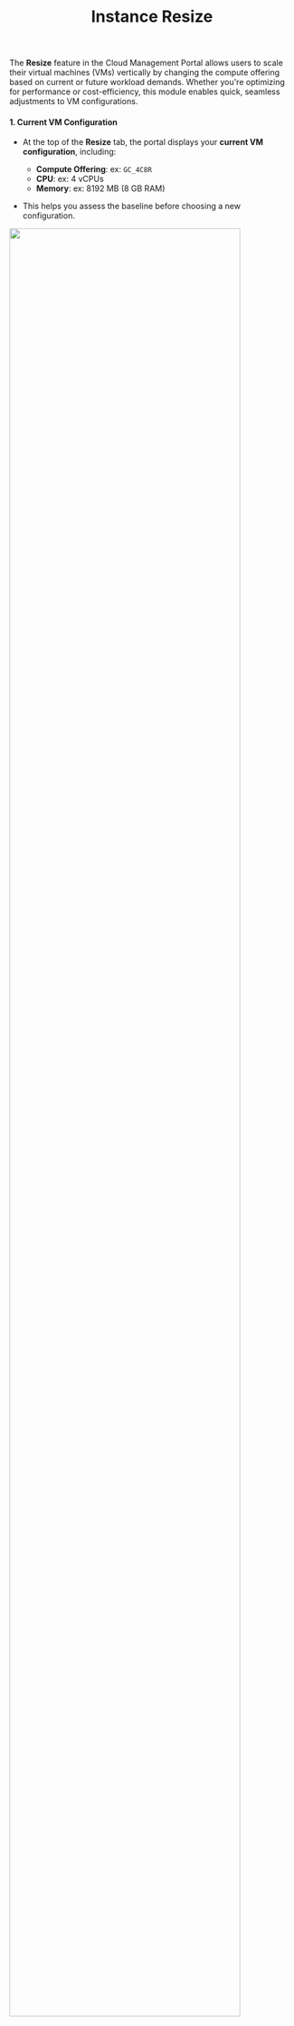 ﻿---
title: Instance Resize
sidebar_label: Instance Resize
sidebar_position: 2
---

The **Resize** feature in the Cloud Management Portal allows users to scale their virtual machines (VMs) vertically by changing the compute offering based on current or future workload demands. Whether you're optimizing for performance or cost-efficiency, this module enables quick, seamless adjustments to VM configurations.

#### 1. Current VM Configuration

- At the top of the **Resize** tab, the portal displays your **current VM configuration**, including:

   - **Compute Offering**: ex: `GC_4C8R`
   - **CPU**: ex: 4 vCPUs
   - **Memory**: ex: 8192 MB (8 GB RAM)

- This helps you assess the baseline before choosing a new configuration.

<img src="/user-guide/instance/vm-options/resize/Image-01.JPG" width="90%" />

#### 2. Resize Options

The portal offers three major **Compute Categories** to tailor your resources:

-  **General Compute**
    
-  **Compute Intensive**
    
-  **Memory Intensive**

Use the **category tabs** to filter plans based on your specific needs or keep it on “All” to see the full range.

Each plan displays:

-   **Monthly and Hourly Cost**
    
-   **Memory Allocation (GB)**
    
-   **CPU Allocation (vCPU)**


Example Configurations :

| Offering | Memory | vCPU | Price (Monthly / Hourly)
|---|---|---|---
|M1_1C8R|8 GB|1|₹ 1,596.672 / ₹ 2.218
|M1_2C16R|16 GB|2|₹ 6,374.592 / ₹ 8.854
|M1_4C16R|16 GB|4|₹ 8,793.792 / ₹ 12.214



- Use the **Quick Search** to filter plans based on keywords or specifications quickly.

<img src="/user-guide/instance/vm-options/resize/Image-02.JPG" width="90%" />

- Once you’ve selected the desired offering, click the **Resize** button to apply changes. If needed, select **Cancel** to exit without making updates.

---

### Purchase Savings Plans

The **Savings Plans** section offers users a cost-effective solution for long-term resource usage by enabling flexible pricing based on usage commitments. Rather than paying standard on-demand prices, users can lock in **discounted rates** by committing to a consistent usage pattern (measured hourly) over a defined period.

This section helps users:

-   **Monitor cost savings**
    
-   **Track usage efficiency**
    
-   **Manage plan commitments**

#### 1. Saving plan overview :

- A **Savings Plan** is a flexible billing model that provides **lower hourly rates** compared to on-demand pricing.

- In exchange, the user commits to using a specific instance for a certain duration.

- This is ideal for workloads with predictable and continuous usage patterns, such as production systems or enterprise applications.

#### 2. Current Active Plans Table :

This table displays all active savings plans associated with your instance(s). Key columns include:

| Column Type | Description |
|---|---
|Saving type|Type of savings plan applied
|Instance Name|The name of the VM associated with the plan
|Active Plans|Number of active savings plans applied to the instance
|Utilization (%)|Percentage of actual usage compared to the committed plan; helps identify over/underutilization
|Savings|Total monetary savings achieved through the active plan(s)
|Actions|Options to manage, update, or cancel the savings plan (if applicable)

#### 3. Purchasing a Savings Plan

- Click the **Purchase Savings Plans** button to browse and activate new plans tailored to your usage requirements.

- While configuring a plan, you may be prompted to :

    - Choose the offering type
    
    - Select a commitment term (e.g., 1 month, 6 months, 1 year)
    
    - Review estimated cost savings

    - Confirm and apply the plan

<img src="/user-guide/instance/vm-options/resize/Image-03.JPG" width="90%" />
